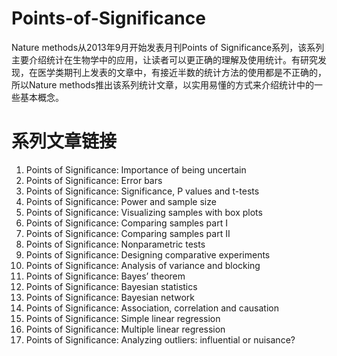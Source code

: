 # Points-of-Significance

Nature methods从2013年9月开始发表月刊Points of Significance系列，该系列主要介绍统计在生物学中的应用，让读者可以更正确的理解及使用统计。有研究发现，在医学类期刊上发表的文章中，有接近半数的统计方法的使用都是不正确的，所以Nature methods推出该系列统计文章，以实用易懂的方式来介绍统计中的一些基本概念。

# 系列文章链接

1.	Points of Significance: Importance of being uncertain
2.	Points of Significance: Error bars
3.	Points of Significance: Significance, P values and t-tests
4.	Points of Significance: Power and sample size
5.	Points of Significance: Visualizing samples with box plots
6.	Points of Significance: Comparing samples part I
7.	Points of Significance: Comparing samples part II
8.	Points of Significance: Nonparametric tests
9.	Points of Significance: Designing comparative experiments
10.	Points of Significance: Analysis of variance and blocking
11.	Points of Significance: Bayes’ theorem
12.	Points of Significance: Bayesian statistics
13.	Points of Significance: Bayesian network
14.	Points of Significance: Association, correlation and causation
15.	Points of Significance: Simple linear regression
16.	Points of Significance: Multiple linear regression
17.	Points of Significance: Analyzing outliers: influential or nuisance?

